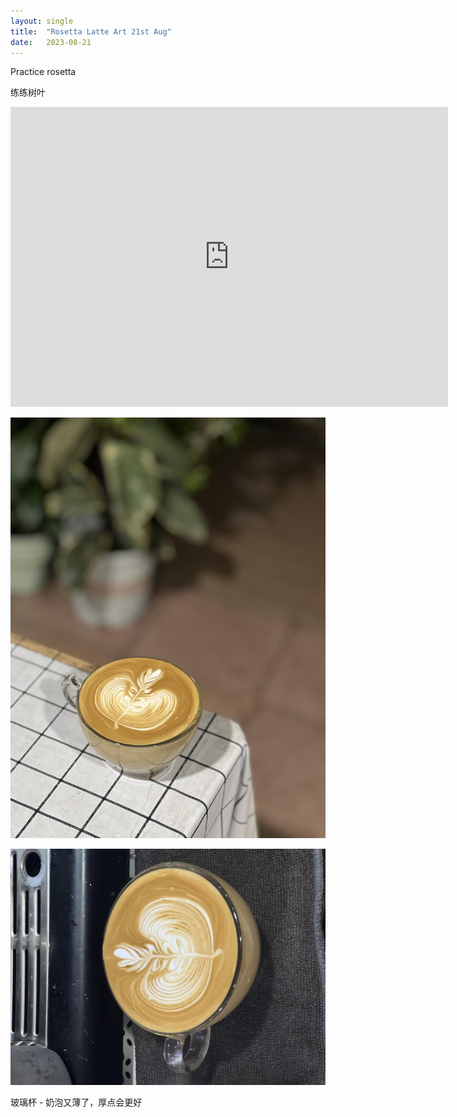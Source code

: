 ```yaml
---
layout: single
title:  "Rosetta Latte Art 21st Aug"
date:   2023-08-21
---
```


Practice rosetta

练练树叶


<div class="embed-container">
  <iframe
      src="https://www.youtube.com/embed/vS1hc5eboK4"
      width="700"
      height="480"
      frameborder="0"
      allowfullscreen="true">
  </iframe>
</div>



![](/assets/img/2023/08/21/IMG_6557.jpg)

![](/assets/img/2023/08/21/IMG_6554.jpg)


玻璃杯 - 奶泡又薄了，厚点会更好
